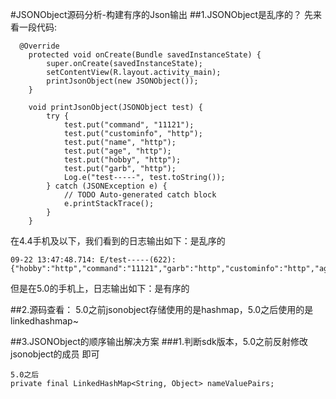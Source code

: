 #JSONObject源码分析-构建有序的Json输出
##1.JSONObject是乱序的？
先来看一段代码:

```
  @Override
    protected void onCreate(Bundle savedInstanceState) {
        super.onCreate(savedInstanceState);
        setContentView(R.layout.activity_main);
        printJsonObject(new JSONObject());
    }

    void printJsonObject(JSONObject test) {
        try {
            test.put("command", "11121");
            test.put("custominfo", "http");
            test.put("name", "http");
            test.put("age", "http");
            test.put("hobby", "http");
            test.put("garb", "http");
            Log.e("test-----", test.toString());
        } catch (JSONException e) {
            // TODO Auto-generated catch block
            e.printStackTrace();
        }
    }
```
在4.4手机及以下，我们看到的日志输出如下：是乱序的
```
09-22 13:47:48.714: E/test-----(622): {"hobby":"http","command":"11121","garb":"http","custominfo":"http","age":"http","name":"http"}
```

但是在5.0的手机上，日志输出如下：是有序的

##2.源码查看：
5.0之前jsonobject存储使用的是hashmap，5.0之后使用的是linkedhashmap~


##3.JSONObject的顺序输出解决方案
###1.判断sdk版本，5.0之前反射修改jsonobject的成员 即可
 
 	5.0之后
 	private final LinkedHashMap<String, Object> nameValuePairs;
